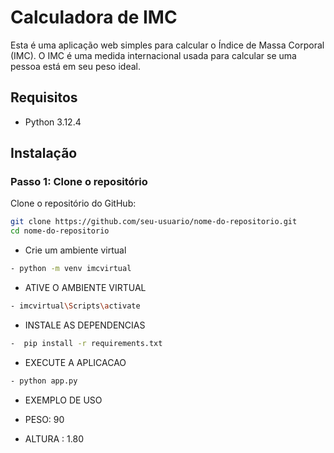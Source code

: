 # Calculadora de IMC

Esta é uma aplicação web simples para calcular o Índice de Massa Corporal (IMC). O IMC é uma medida internacional usada para calcular se uma pessoa está em seu peso ideal.

## Requisitos

- Python 3.12.4

## Instalação

### Passo 1: Clone o repositório

Clone o repositório do GitHub:

```bash
git clone https://github.com/seu-usuario/nome-do-repositorio.git
cd nome-do-repositorio
```


- Crie um ambiente virtual

```bash
- python -m venv imcvirtual
```

- ATIVE O AMBIENTE VIRTUAL

```bash
- imcvirtual\Scripts\activate
```

- INSTALE AS DEPENDENCIAS

```bash
-  pip install -r requirements.txt
```

- EXECUTE A APLICACAO

```bash
- python app.py
```

- EXEMPLO DE USO

- PESO: 90

- ALTURA : 1.80
